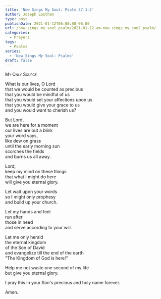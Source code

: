 ```yaml
---
title: 'Now Sings My Soul: Psalm 37:1-2'
author: Joseph Louthan
type: post
publishDate: 2021-01-12T06:00:00-06:00
url: /now_sings_my_soul_psalm/2021-01-12-am-now_sings_my_soul_psalm/
categories:
  - Prayers
tags:
  - Psalms
series:
  - 'Now Sings My Soul: Psalms'
draft: false
---
```

<div style="font-variant: small-caps;">
My Only Source
</div>

What is our lives, O Lord  
  that we would be counted as precious  
  that you would be mindful of us  
  that you would set your affections upon us  
  that you would give your grace to us  
  and you would want to cherish us?  
  
But Lord,  
  we are here for a moment  
  our lives are but a blink  
  your word says,  
  like dew on grass  
  until the early morning sun  
  scorches the fields  
  and burns us all away.  
  
Lord,  
  keep my mind on these things  
  that what I might do here  
  will give you eternal glory.  
  
Let wait upon your words  
  so I might only prophesy  
  and build up your church.  
  
Let my hands and feet  
  run after  
  those in need  
  and serve according to your will.  
  
Let me only herald  
  the eternal kingdom  
  of the Son of David  
  and evangelize till the end of the earth  
  "The Kingdom of God is here!"  
  
Help me not waste one second of my life  
  but give you eternal glory.  
  
I pray this in your Son's precious and holy name forever.  
  
Amen.  
